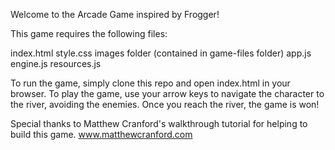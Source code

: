 Welcome to the Arcade Game inspired by Frogger!

This game requires the following files:

index.html
style.css
images folder (contained in game-files folder)
app.js
engine.js
resources.js

To run the game, simply clone this repo and open index.html in your browser. To
play the game, use your arrow keys to navigate the character to the river,
avoiding the enemies. Once you reach the river, the game is won!

Special thanks to Matthew Cranford's walkthrough tutorial for helping
to build this game.
www.matthewcranford.com
